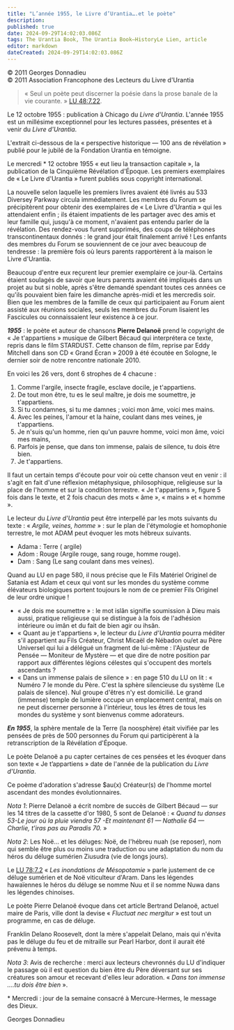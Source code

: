 ```yaml
---
title: "L’année 1955, le Livre d’Urantia….et le poète"
description: 
published: true
date: 2024-09-29T14:02:03.086Z
tags: The Urantia Book, The Urantia Book—HistoryLe Lien, article
editor: markdown
dateCreated: 2024-09-29T14:02:03.086Z
---
```


<p class="v-card v-sheet theme--light grey lighten-3 px-2">© 2011 Georges Donnadieu<br>© 2011 Association Francophone des Lecteurs du Livre d'Urantia</p>

> « Seul un poète peut discerner la poésie dans la prose banale de la vie courante. » [LU 48:7.22](/fr/The_Urantia_Book/48#p7_22).

Le 12 octobre 1955 : publication à Chicago du _Livre d'Urantia_. L'année 1955 est un millésime exceptionnel pour les lectures passées, présentes et à venir du _Livre d'Urantia_.

L'extrait ci-dessous de la « perspective historique — 100 ans de révélation » publié pour le jubilé de la Fondation Urantia en témoigne.

Le mercredi \* 12 octobre 1955 « eut lieu la transaction capitale », la publication de la Cinquième Révélation d'Époque. Les premiers exemplaires de « Le Livre d'Urantia » furent publiés sous copyright international.

La nouvelle selon laquelle les premiers livres avaient été livrés au 533 Diversey Parkway circula immédiatement. Les membres du Forum se précipitèrent pour obtenir des exemplaires de « Le Livre d'Urantia » qui les attendaient enfin ; ils étaient impatients de les partager avec des amis et leur famille qui, jusqu'à ce moment, n'avaient pas entendu parler de la révélation. Des rendez-vous furent supprimés, des coups de téléphones transcontinentaux donnés : le grand jour était finalement arrivé ! Les enfants des membres du Forum se souviennent de ce jour avec beaucoup de tendresse : la première fois où leurs parents rapportèrent à la maison le Livre d'Urantia.

Beaucoup d'entre eux reçurent leur premier exemplaire ce jour-là. Certains étaient soulagés de savoir que leurs parents avaient été impliqués dans un projet au but si noble, après s'être demandé spendant toutes ces années ce qu'ils pouvaient bien faire les dimanche après-midi et les mercredis soir. Bien que les membres de la famille de ceux qui participaient au Forum aient assisté aux réunions sociales, seuls les membres du Forum lisaient les Fascicules ou connaissaient leur existence à ce jour.

***1955*** : le poète et auteur de chansons **Pierre Delanoë** prend le copyright de « Je t'appartiens » musique de Gilbert Bécaud qui interprétera ce texte, repris dans le film STARDUST. Cette chanson de film, reprise par Eddy Mitchell dans son CD « Grand Écran » 2009 à été écoutée en Sologne, le dernier soir de notre rencontre nationale 2010.

En voici les 26 vers, dont 6 strophes de 4 chacune :

1. Comme l'argile, insecte fragile, esclave docile, je t'appartiens.
2. De tout mon être, tu es le seul maître, je dois me soumettre, je t'appartiens.
3. Si tu condamnes, si tu me damnes ; voici mon âme, voici mes mains.
4. Avec les peines, l'amour et la haine, coulant dans mes veines, je t'appartiens.
5. Je n'suis qu'un homme, rien qu'un pauvre homme, voici mon âme, voici mes mains,
6. Parfois je pense, que dans ton immense, palais de silence, tu dois être bien.
7. Je t'appartiens.

Il faut un certain temps d'écoute pour voir où cette chanson veut en venir : il s'agit en fait d'une réflexion métaphysique, philosophique, religieuse sur la place de l'homme et sur la condition terrestre. « Je t'appartiens », figure 5 fois dans le texte, et 2 fois chacun des mots « âme », « mains » et « homme ».

Le lecteur du _Livre d'Urantia_ peut être interpellé par les mots suivants du texte : « _Argile, veines, homme_ » : sur le plan de l'étymologie et homophonie terrestre, le mot ADAM peut évoquer les mots hébreux suivants.

- Adama : Terre ( argile)
- Adom : Rouge (Argile rouge, sang rouge, homme rouge).
- Dam : Sang (Le sang coulant dans mes veines).

Quand au LU en page 580, il nous précise que le Fils Matériel Originel de Satania est Adam et ceux qui vont sur les mondes du système comme élévateurs biologiques portent toujours le nom de ce premier Fils Originel de leur ordre unique !

- « Je dois me soumettre » : le mot islân signifie soumission à Dieu mais aussi, pratique religieuse qui se distingue à la fois de l'adhésion intérieure ou imân et du fait de bien agir ou ihsân.
- « Quant au je t'appartiens », le lecteur du _Livre d'Urantia_ pourra méditer s'il appartient au Fils Créateur, Christ Micaël de Nébadon ou/et au Père Universel qui lui a délégué un fragment de lui-même : l'Ajusteur de Pensée — Moniteur de Mystère — et que dire de notre position par rapport aux différentes légions célestes qui s'occupent des mortels ascendants ?
- « Dans un immense palais de silence » : en page 510 du LU on lit : « Numéro 7 le monde du Père. C'est la sphère silencieuse du système (Le palais de silence). Nul groupe d'êtres n'y est domicilié. Le grand (immense) temple de lumière occupe un emplacement central, mais on ne peut discerner personne à l'intérieur, tous les êtres de tous les mondes du système y sont bienvenus comme adorateurs.

***En 1955***, la sphère mentale de la Terre (la noosphère) était vivifiée par les pensées de près de 500 personnes du Forum qui participèrent à la retranscription de la Révélation d'Époque.

Le poète Delanoë a pu capter certaines de ces pensées et les évoquer dans son texte « Je t’appartiens » date de l'année de la publication du _Livre d'Urantia_.

Ce poème d'adoration s'adresse $au(x) Créateur(s) de l'homme mortel ascendant des mondes évolutionnaires.

_Nota 1_: Pierre Delanoë a écrit nombre de succès de Gilbert Bécaud — sur les 14 titres de la cassette d'or 1980, 5 sont de Delanoë : « _Quand tu danses 53-Le jour où la pluie viendra 57 -Et maintenant 61 — Nathalie 64 — Charlie, t'iras pas au Paradis 70._ »

_Nota 2_: Les Noë... et les déluges: Noë, de l'hébreu nuah (se reposer), nom qui semble être plus ou moins une traduction ou une adaptation du nom du héros du déluge sumérien Ziusudra (vie de longs jours).

Le [LU 78:7.2](/fr/The_Urantia_Book/78#p7_2) « _Les inondations de Mésopotamie_ » parle justement de ce déluge sumérien et de Noë viticulteur d'Aram. Dans les légendes hawaïennes le héros du déluge se nomme Nuu et il se nomme Nuwa dans les légendes chinoises.

Le poète Pierre Delanoë évoque dans cet article Bertrand Delanoë, actuel maire de Paris, ville dont la devise « _Fluctuat nec mergitur_ » est tout un programme, en cas de déluge.

Franklin Delano Roosevelt, dont la mère s'appelait Delano, mais qui n'évita pas le déluge du feu et de mitraille sur Pearl Harbor, dont il aurait été prévenu à temps.

_Nota 3_: Avis de recherche : merci aux lecteurs chevronnés du LU d'indiquer le passage où il est question du bien être du Père déversant sur ses créatures son amour et recevant d'elles leur adoration. « _Dans ton immense ....tu dois être bien_ ».

\* Mercredi : jour de la semaine consacré à Mercure-Hermes, le message des Dieux.

Georges Donnadieu